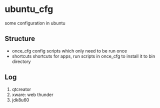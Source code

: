 # ubuntu_cfg
some configuration in ubuntu

## Structure
* once_cfg
config scripts which only need to be run once
* shortcuts
shortcuts for apps, run scripts in once_cfg to install it to bin directory

## Log
1. qtcreator
2. xware: web thunder
3. jdk8u60


